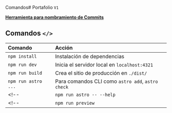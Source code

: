 Comandos# Portafolio `V1`

[**Herramienta para nombramiento de Commits**](https://commitlint.io/)

<!-- > 🧑‍🚀 **Seasoned astronaut?** Delete this file. Have fun! -->

<!-- ![just-the-basics](https://github.com/withastro/astro/assets/2244813/a0a5533c-a856-4198-8470-2d67b1d7c554) -->

<!-- ## 🚀 Project Structure

Inside of your Astro project, you'll see the following folders and files:

```text
/
├── public/
│   └── favicon.svg
├── src/
│   ├── components/
│   │   └── Card.astro
│   ├── layouts/
│   │   └── Layout.astro
│   └── pages/
│       └── index.astro
└── package.json
``` -->

## Comandos `</>`



| Comando                   | Acción                                           |
| :------------------------ | :----------------------------------------------- |
| `npm install`             | Instalación de dependencias                      |
| `npm run dev`             | Inicia el servidor local en `localhost:4321`     |
| `npm run build`           | Crea el sitio de producción en `./dist/`         |
| `npm run astro ...`       | Para comandos CLI como `astro add`, `astro check`|
<!-- | `npm run astro -- --help` | Get help using the Astro CLI                     | -->
<!-- | `npm run preview`         | Preview your build locally, before deploying     | -->

<!-- ## 👀 Want to learn more?

Feel free to check [our documentation](https://docs.astro.build) or jump into our [Discord server](https://astro.build/chat). -->

